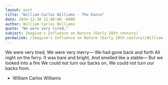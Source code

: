 ```yaml
---
layout: post
title: "William Carlos Williams - The Dance"
date: 2024-12-30 12:00:00 -0000
author: William Carlos Williams
quote: "We were very tired,"
subject: Imagism's Influence on Nature (Early 20th century)
permalink: /Imagism's Influence on Nature (Early 20th century)/William Carlos Williams/William Carlos Williams - The Dance
---
```


We were very tired,
We were very merry—
We had gone back and forth
All night on the ferry.
It was bare and bright,
And smelled like a stable—
But we looked into a fire
We could not turn our backs on,
We could not turn our backs from.

- William Carlos Williams

